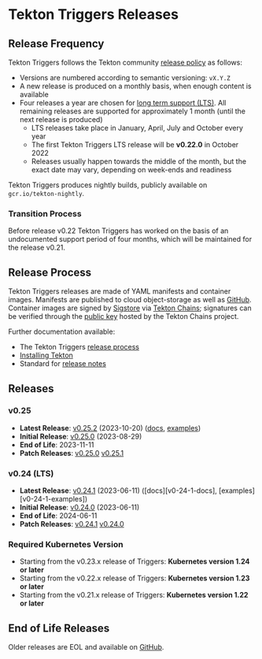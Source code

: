 # Tekton Triggers Releases

## Release Frequency

Tekton Triggers follows the Tekton community [release policy][release-policy]
as follows:

- Versions are numbered according to semantic versioning: `vX.Y.Z`
- A new release is produced on a monthly basis, when enough content is available
- Four releases a year are chosen for [long term support (LTS)](https://github.com/tektoncd/community/blob/main/releases.md#support-policy).
  All remaining releases are supported for approximately 1 month (until the next
  release is produced)
    - LTS releases take place in January, April, July and October every year
    - The first Tekton Triggers LTS release will be **v0.22.0** in October 2022
    - Releases usually happen towards the middle of the month, but the exact date
      may vary, depending on week-ends and readiness

Tekton Triggers produces nightly builds, publicly available on
`gcr.io/tekton-nightly`. 

### Transition Process

Before release v0.22 Tekton Triggers has worked on the basis of an undocumented
support period of four months, which will be maintained for the release v0.21.

## Release Process

Tekton Triggers releases are made of YAML manifests and container images.
Manifests are published to cloud object-storage as well as
[GitHub][tekton-triggers-releases]. Container images are signed by
[Sigstore][sigstore] via [Tekton Chains][tekton-chains]; signatures can be
verified through the [public key][chains-public-key] hosted by the Tekton Chains
project.

Further documentation available:

- The Tekton Triggers [release process][tekton-releases-docs]
- [Installing Tekton][tekton-installation]
- Standard for [release notes][release-notes-standards]

## Releases

### v0.25

- **Latest Release**: [v0.25.2][v0-25-2] (2023-10-20) ([docs][v0-25-2-docs], [examples][v0-25-2-examples])
- **Initial Release**: [v0.25.0][v0-25-0] (2023-08-29)
- **End of Life**: 2023-11-11
- **Patch Releases**: [v0.25.0][v0-25-0] [v0.25.1][v0-25-1]

### v0.24 (LTS)

- **Latest Release**: [v0.24.1][v0-24-1] (2023-06-11) ([docs][v0-24-1-docs], [examples][v0-24-1-examples])
- **Initial Release**: [v0.24.0][v0-24-0] (2023-06-11)
- **End of Life**: 2024-06-11
- **Patch Releases**: [v0.24.1][v0-24-1] [v0.24.0][v0-24-0]

### Required Kubernetes Version

- Starting from the v0.23.x release of Triggers: **Kubernetes version 1.24 or later**
- Starting from the v0.22.x release of Triggers: **Kubernetes version 1.23 or later**
- Starting from the v0.21.x release of Triggers: **Kubernetes version 1.22 or later**

## End of Life Releases

Older releases are EOL and available on [GitHub][tekton-triggers-releases].


[release-policy]: https://github.com/tektoncd/community/blob/main/releases.md
[sigstore]: https://sigstore.dev
[tekton-chains]: https://github.com/tektoncd/chains
[tekton-triggers-releases]: https://github.com/tektoncd/triggers/releases
[chains-public-key]: https://github.com/tektoncd/chains/blob/main/tekton.pub
[tekton-releases-docs]: tekton/README.md
[tekton-installation]: docs/install.md
[release-notes-standards]:
    https://github.com/tektoncd/community/blob/main/standards.md#release-notes

[v0-24-0]: https://github.com/tektoncd/triggers/releases/tag/v0.24.0
[v0-24-1]: https://github.com/tektoncd/triggers/releases/tag/v0.24.1
[v0-24-2]: https://github.com/tektoncd/triggers/releases/tag/v0.24.2
[v0-24-2-docs]: https://github.com/tektoncd/triggers/tree/v0.24.2/docs#tekton-triggers
[v0-24-2-examples]: https://github.com/tektoncd/triggers/tree/v0.24.2/examples#examples
[v0-25-0]: https://github.com/tektoncd/triggers/releases/tag/v0.25.0
[v0-25-1]: https://github.com/tektoncd/triggers/releases/tag/v0.25.1
[v0-25-2]: https://github.com/tektoncd/triggers/releases/tag/v0.25.2
[v0-25-2-docs]: https://github.com/tektoncd/triggers/tree/v0.25.2/docs#tekton-triggers
[v0-25-2-examples]: https://github.com/tektoncd/triggers/tree/v0.25.2/examples#examples

